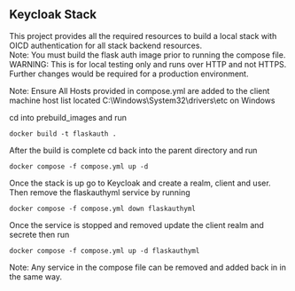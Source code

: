 ## Keycloak Stack
This project provides all the required resources to build a local stack with OICD authentication for all stack backend resources.  
Note: You must build the flask auth image prior to running the compose file.  
WARNING: This is for local testing only and runs over HTTP and not HTTPS. Further changes would be required for a production environment.  

Note: Ensure All Hosts provided in compose.yml are added to the client machine host list located C:\Windows\System32\drivers\etc on Windows

cd into prebuild_images and run
```
docker build -t flaskauth .

```

After the build is complete cd back into the parent directory and run

```
docker compose -f compose.yml up -d

```

Once the stack is up go to Keycloak and create a realm, client and user.  
Then remove the flaskauthyml service by running  

```
docker compose -f compose.yml down flaskauthyml

```

Once the service is stopped and removed update the client realm and secrete then run

```
docker compose -f compose.yml up -d flaskauthyml

```

Note: Any service in the compose file can be removed and added back in in the same way.
